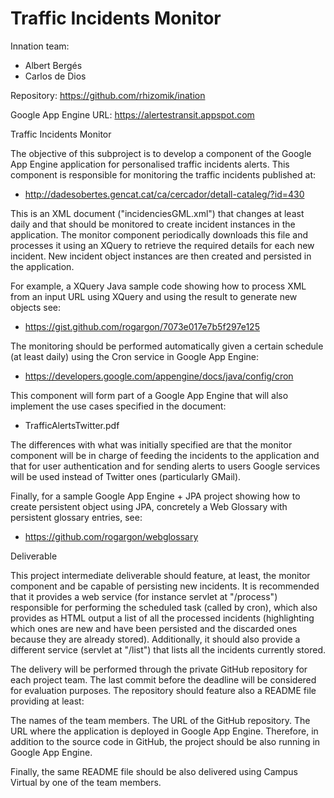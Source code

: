 Traffic Incidents Monitor
=======

Innation team: 
* Albert Bergés
* Carlos de Dios

Repository:
https://github.com/rhizomik/ination

Google App Engine URL:
https://alertestransit.appspot.com

Traffic Incidents Monitor

The objective of this subproject is to develop a component of the Google App Engine application for personalised traffic incidents alerts. This component is responsible for monitoring the traffic incidents published at:

- http://dadesobertes.gencat.cat/ca/cercador/detall-cataleg/?id=430

This is an XML document ("incidenciesGML.xml") that changes at least daily and that should be monitored to create incident instances in the application. The monitor component periodically downloads this file and processes it using an XQuery to retrieve the required details for each new incident. New incident object instances are then created and persisted in the application.

For example, a XQuery Java sample code showing how to process XML from an input URL using XQuery and using the result to generate new objects see:

- https://gist.github.com/rogargon/7073e017e7b5f297e125

The monitoring should be performed automatically given a certain schedule (at least daily) using the Cron service in Google App Engine:

- https://developers.google.com/appengine/docs/java/config/cron

This component will form part of a Google App Engine that will also implement the use cases specified in the document:

- TrafficAlertsTwitter.pdf

The differences with what was initially specified are that the monitor component will be in charge of feeding the incidents to the application and that for user authentication and for sending alerts to users Google services will be used instead of Twitter ones (particularly GMail).

Finally, for a sample Google App Engine + JPA project showing how to create persistent object using JPA, concretely a Web Glossary with persistent glossary entries, see:

- https://github.com/rogargon/webglossary

Deliverable

This project intermediate deliverable should feature, at least, the monitor component and be capable of persisting new incidents. It is recommended that it provides a web service (for instance servlet at "/process") responsible for performing the scheduled task (called by cron), which also provides as HTML output a list of all the processed incidents (highlighting which ones are new and have been persisted and the discarded ones because they are already stored). Additionally, it should also provide a different service (servlet at "/list") that lists all the incidents currently stored.

The delivery will be performed through the private GitHub repository for each project team. The last commit before the deadline will be considered for evaluation purposes. The repository should feature also a README file providing at least:

The names of the team members.
The URL of the GitHub repository.
The URL where the application is deployed in Google App Engine.
Therefore, in addition to the source code in GitHub, the project should be also running in Google App Engine.

Finally, the same README file should be also delivered using Campus Virtual by one of the team members.
